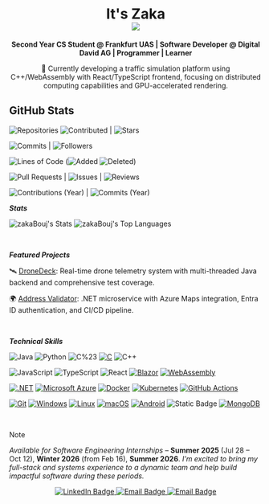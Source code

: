 <h1 align="center">
  It's Zaka 
</br> 
  <img src="https://github.com/user-attachments/assets/7c73240f-b0bc-40b7-beeb-8a348fe6e6d2"/>
</h1>

<p align="center">
  <strong>Second Year CS Student @ Frankfurt UAS | Software Developer @ Digital David AG | Programmer | Learner</strong>
</p>
  
<p align="center">
  🔭 Currently developing a traffic simulation platform using C++/WebAssembly with React/TypeScript frontend, focusing on distributed computing capabilities and GPU-accelerated rendering.
</p>

<!-- Live Github Stats -->


## GitHub Stats

![Repositories](https://img.shields.io/badge/Repos-2-blue?style=flat&logo=github) ![Contributed](https://img.shields.io/badge/Contributed-2-blue?style=flat&logo=github) | ![Stars](https://img.shields.io/badge/Stars-0-yellow?style=flat&logo=github)

![Commits](https://img.shields.io/badge/Commits-68-brightgreen?style=flat&logo=git) | ![Followers](https://img.shields.io/badge/Followers-1-lightgrey?style=flat&logo=github)

![Lines of Code](https://img.shields.io/badge/Lines%20of%20Code-446276-informational?style=flat&logo=github) (![Added](https://img.shields.io/badge/+523178-success?style=flat&logo=github) ![Deleted](https://img.shields.io/badge/-76902-critical?style=flat&logo=github))

![Pull Requests](https://img.shields.io/badge/Pull%20Requests-70-purple?style=flat&logo=github) | ![Issues](https://img.shields.io/badge/Issues-89-red?style=flat&logo=github) | ![Reviews](https://img.shields.io/badge/Reviews-0-blue?style=flat&logo=github)

![Contributions (Year)](https://img.shields.io/badge/Contributions%20(Year)-79-blueviolet?style=flat&logo=github) | ![Commits (Year)](https://img.shields.io/badge/Commits%20(Year)-68-green?style=flat&logo=git)


***Stats***

![zakaBouj's Stats](https://github-readme-stats.vercel.app/api?username=zakaBouj&theme=vue-dark&show_icons=true&hide_border=true&count_private=true)
![zakaBouj's Top Languages](https://github-readme-stats.vercel.app/api/top-langs/?username=zakaBouj&theme=vue-dark&show_icons=true&hide_border=true&layout=compact)


</br>

***Featured Projects***

<!--
🚦 Project Vision: A traffic simulation platform using C++/WebAssembly with React/TypeScript frontend and WebGL rendering.
[View Repo](link) • [Live Demo](link)
-->

🛰️ [DroneDeck](https://github.com/Code-Hauptwache/DroneDeck): Real-time drone telemetry system with multi-threaded Java backend and comprehensive test coverage.

🌍 [Address Validator](https://github.com/zakaBouj/AddressValidator): .NET microservice with Azure Maps integration, Entra ID authentication, and CI/CD pipeline.

</br>

***Technical Skills***

 ![Java](https://img.shields.io/badge/Java-ED8B00?style=flat&logo=java&logoColor=white) ![Python](https://img.shields.io/badge/Python-3670A0?style=flat&logo=python&logoColor=ffdd54) ![C%23](https://img.shields.io/badge/C%23-239120?style=flat&logo=c-sharp&logoColor=white) [![C](https://img.shields.io/badge/C-00599C?logo=c&logoColor=white)](#) ![C++](https://img.shields.io/badge/C%2B%2B-00599C?style=flat&logo=c%2B%2B&logoColor=white)
 
![JavaScript](https://img.shields.io/badge/JavaScript-F7DF1E?style=flat&logo=javascript&logoColor=black) ![TypeScript](https://img.shields.io/badge/TypeScript-3178C6?style=flat&logo=typescript&logoColor=white) ![React](https://img.shields.io/badge/React-20232A?style=flat&logo=react&logoColor=61DAFB) [![Blazor](https://img.shields.io/badge/Blazor-512BD4?logo=blazor&logoColor=fff)](#) [![WebAssembly](https://img.shields.io/badge/WebAssembly-654FF0?logo=webassembly&logoColor=fff)](#)
 
[![.NET](https://img.shields.io/badge/.NET-512BD4?logo=dotnet&logoColor=fff)](#) [![Microsoft Azure](https://custom-icon-badges.demolab.com/badge/Microsoft%20Azure-0089D6?logo=msazure&logoColor=white)](#) [![Docker](https://img.shields.io/badge/Docker-2496ED?logo=docker&logoColor=fff)](#) [![Kubernetes](https://img.shields.io/badge/Kubernetes-326CE5?logo=kubernetes&logoColor=fff)](#) [![GitHub Actions](https://img.shields.io/badge/GitHub_Actions-2088FF?logo=github-actions&logoColor=white)](#)
 
[![Git](https://img.shields.io/badge/Git-F05032?logo=git&logoColor=fff)](#) [![Windows](https://custom-icon-badges.demolab.com/badge/Windows-0078D6?logo=windows11&logoColor=white)](#) [![Linux](https://img.shields.io/badge/Linux-FCC624?logo=linux&logoColor=black)](#) [![macOS](https://img.shields.io/badge/macOS-000000?logo=apple&logoColor=F0F0F0)](#) [![Android](https://img.shields.io/badge/Android-3DDC84?logo=android&logoColor=white)](#) ![Static Badge](https://img.shields.io/badge/CUDA%2FOpenCL-91bc3e) [![MongoDB](https://img.shields.io/badge/MongoDB-%234ea94b.svg?logo=mongodb&logoColor=white)](#)

</br>

> [!NOTE]
> *Available for Software Engineering Internships* – **Summer 2025** (Jul 28 – Oct 12), **Winter 2026** (from Feb 16), **Summer 2026**.
> *I’m excited to bring my full-stack and systems experience to a dynamic team and help build impactful software during these periods.*


<p align="center">
  <a href="https://www.linkedin.com/in/zakaria-boujana/">
    <img src="https://img.shields.io/badge/LinkedIn-0077B5?style=for-the-badge&logo=linkedin&logoColor=white" alt="LinkedIn Badge"/>
  </a>
  <a href="mailto:boujana.zakaria03@gmail.com">
    <img src="https://img.shields.io/badge/Personal-D14836?style=for-the-badge&logo=gmail&logoColor=white" alt="Email Badge"/>
  </a>
  <a href="mailto:zb@digitaldavid.io">
    <img src="https://img.shields.io/badge/Work-D14836?style=for-the-badge&logo=gmail&logoColor=white" alt="Email Badge"/>
  </a>
</p>
